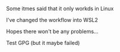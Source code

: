 Some itmes said that it only workds in Linux

I've changed the workflow into WSL2

Hopes there won't be any problems...

Test GPG (but it maybe failed)

